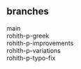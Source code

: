 ## branches  
  
main  
rohith-p-greek  
rohith-p-improvements  
rohith-p-variations  
rohith-p-typo-fix  